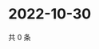 # 2022-10-30

共 0 条

<!-- BEGIN WEIBO -->
<!-- 最后更新时间 Sun Oct 30 2022 17:00:45 GMT+0800 (China Standard Time) -->

<!-- END WEIBO -->

